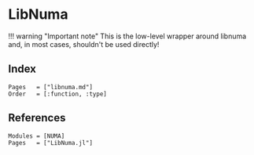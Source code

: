 # LibNuma

!!! warning "Important note"
    This is the low-level wrapper around libnuma and, in most cases, shouldn't be used directly!

## Index

```@index
Pages   = ["libnuma.md"]
Order   = [:function, :type]
```

## References
```@autodocs
Modules = [NUMA]
Pages   = ["LibNuma.jl"]
```